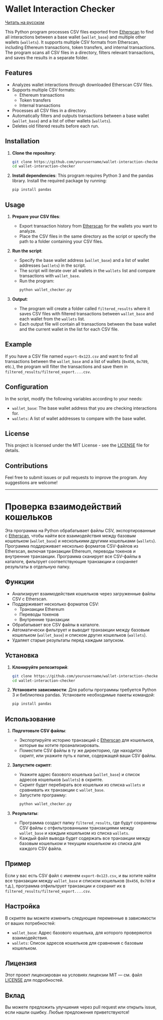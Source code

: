 # Wallet Interaction Checker

[Читать на русском](#проверка-взаимодействий-кошельков)

This Python program processes CSV files exported from [Etherscan](https://etherscan.io/) to find all interactions between a base wallet (`wallet_base`) and multiple other wallets (`wallets`). It supports multiple CSV formats from Etherscan, including Ethereum transactions, token transfers, and internal transactions. The program scans all CSV files in a directory, filters relevant transactions, and saves the results in a separate folder.

## Features

- Analyzes wallet interactions through downloaded Etherscan CSV files.
- Supports multiple CSV formats:
  - Ethereum transactions
  - Token transfers
  - Internal transactions
- Processes all CSV files in a directory.
- Automatically filters and outputs transactions between a base wallet (`wallet_base`) and a list of other wallets (`wallets`).
- Deletes old filtered results before each run.

## Installation

1. **Clone the repository**:
    ```bash
    git clone https://github.com/yourusername/wallet-interaction-checker.git
    cd wallet-interaction-checker
    ```

2. **Install dependencies**:
    This program requires Python 3 and the pandas library. Install the required package by running:
    ```bash
    pip install pandas
    ```

## Usage

1. **Prepare your CSV files**:
    - Export transaction history from [Etherscan](https://etherscan.io/) for the wallets you want to analyze.
    - Place the CSV files in the same directory as the script or specify the path to a folder containing your CSV files.

2. **Run the script**:
    - Specify the base wallet address (`wallet_base`) and a list of wallet addresses (`wallets`) in the script.
    - The script will iterate over all wallets in the `wallets` list and compare transactions with `wallet_base`.
    - Run the program:
      ```bash
      python wallet_checker.py
      ```

3. **Output**:
    - The program will create a folder called `filtered_results` where it saves CSV files with filtered transactions between `wallet_base` and each wallet from the `wallets` list.
    - Each output file will contain all transactions between the base wallet and the current wallet in the list for each CSV file.

## Example

If you have a CSV file named `export-0x123.csv` and want to find all transactions between the `wallet_base` and a list of wallets (`0x456`, `0x789`, etc.), the program will filter the transactions and save them in `filtered_results/filtered_export....csv`.

## Configuration

In the script, modify the following variables according to your needs:

- `wallet_base`: The base wallet address that you are checking interactions for.
- `wallets`: A list of wallet addresses to compare with the base wallet.

## License

This project is licensed under the MIT License - see the [LICENSE](LICENSE) file for details.

## Contributions

Feel free to submit issues or pull requests to improve the program. Any suggestions are welcome!

---

# Проверка взаимодействий кошельков

Эта программа на Python обрабатывает файлы CSV, экспортированные с [Etherscan](https://etherscan.io/), чтобы найти все взаимодействия между базовым кошельком (`wallet_base`) и несколькими другими кошельками (`wallets`). Программа поддерживает несколько форматов CSV-файлов из Etherscan, включая транзакции Ethereum, переводы токенов и внутренние транзакции. Программа сканирует все CSV-файлы в каталоге, фильтрует соответствующие транзакции и сохраняет результаты в отдельную папку.

## Функции

- Анализирует взаимодействия кошельков через загруженные файлы CSV с Etherscan.
- Поддерживает несколько форматов CSV:
  - Транзакции Ethereum
  - Переводы токенов
  - Внутренние транзакции
- Обрабатывает все CSV файлы в каталоге.
- Автоматически фильтрует и выводит транзакции между базовым кошельком (`wallet_base`) и списком других кошельков (`wallets`).
- Удаляет старые результаты перед каждым запуском.

## Установка

1. **Клонируйте репозиторий**:
    ```bash
    git clone https://github.com/yourusername/wallet-interaction-checker.git
    cd wallet-interaction-checker
    ```

2. **Установите зависимости**:
    Для работы программы требуется Python 3 и библиотека pandas. Установите необходимые пакеты командой:
    ```bash
    pip install pandas
    ```

## Использование

1. **Подготовьте CSV файлы**:
    - Экспортируйте историю транзакций с [Etherscan](https://etherscan.io/) для кошельков, которые вы хотите проанализировать.
    - Поместите CSV файлы в ту же директорию, где находится скрипт, или укажите путь к папке, содержащей ваши CSV файлы.

2. **Запустите скрипт**:
    - Укажите адрес базового кошелька (`wallet_base`) и список адресов кошельков (`wallets`) в скрипте.
    - Скрипт будет перебирать все кошельки из списка `wallets` и сравнивать их транзакции с `wallet_base`.
    - Запустите программу:
      ```bash
      python wallet_checker.py
      ```

3. **Результаты**:
    - Программа создаст папку `filtered_results`, где будут сохранены CSV файлы с отфильтрованными транзакциями между `wallet_base` и каждым кошельком из списка `wallets`.
    - Каждый файл вывода будет содержать все транзакции между базовым кошельком и текущим кошельком из списка для каждого CSV файла.

## Пример

Если у вас есть CSV файл с именем `export-0x123.csv`, и вы хотите найти все транзакции между `wallet_base` и списком кошельков (`0x456`, `0x789` и т.д.), программа отфильтрует транзакции и сохранит их в `filtered_results/filtered_export....csv`.

## Настройка

В скрипте вы можете изменить следующие переменные в зависимости от ваших потребностей:

- `wallet_base`: Адрес базового кошелька, для которого проверяются взаимодействия.
- `wallets`: Список адресов кошельков для сравнения с базовым кошельком.

## Лицензия

Этот проект лицензирован на условиях лицензии MIT — см. файл [LICENSE](LICENSE) для подробностей.

## Вклад

Вы можете предложить улучшения через pull request или открыть issue, если нашли ошибку. Любые предложения приветствуются!
